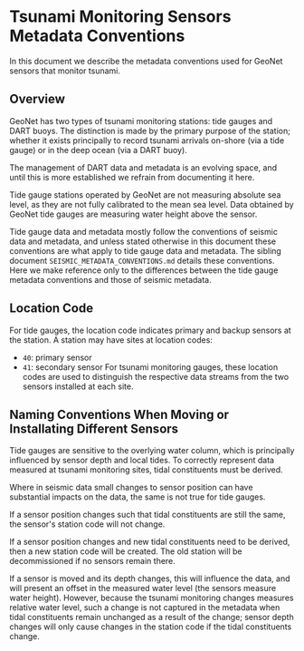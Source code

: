 # Tsunami Monitoring Sensors Metadata Conventions

In this document we describe the metadata conventions used for GeoNet sensors that monitor tsunami.

## Overview

GeoNet has two types of tsunami monitoring stations: tide gauges and DART buoys. The distinction is made by the primary purpose of the station; whether it exists principally to record tsunami arrivals on-shore (via a tide gauge) or in the deep ocean (via a DART buoy).

The management of DART data and metadata is an evolving space, and until this is more established we refrain from documenting it here.

Tide gauge stations operated by GeoNet are not measuring absolute sea level, as they are not fully calibrated to the mean sea level. Data obtained by GeoNet tide gauges are measuring water height above the sensor.

Tide gauge data and metadata mostly follow the conventions of seismic data and metadata, and unless stated otherwise in this document these conventions are what apply to tide gauge data and metadata. The sibling document `SEISMIC_METADATA_CONVENTIONS.md` details these conventions. Here we make reference only to the differences between the tide gauge metadata conventions and those of seismic metadata.

## Location Code

For tide gauges, the location code indicates primary and backup sensors at the station. A station may have sites at location codes:
- `40`: primary sensor
- `41`: secondary sensor
For tsunami monitoring gauges, these location codes are used to distinguish the respective data streams from the two sensors installed at each site.

## Naming Conventions When Moving or Installating Different Sensors

Tide gauges are sensitive to the overlying water column, which is principally influenced by sensor depth and local tides. To correctly represent data measured at tsunami monitoring sites, tidal constituents must be derived.

Where in seismic data small changes to sensor position can have substantial impacts on the data, the same is not true for tide gauges.

If a sensor position changes such that tidal constituents are still the same, the sensor's station code will not change.

If a sensor position changes and new tidal constituents need to be derived, then a new station code will be created. The old station will be decommissioned if no sensors remain there.

If a sensor is moved and its depth changes, this will influence the data, and will present an offset in the measured water level (the sensors measure water height). However, because the tsunami monitoring changes measures relative water level, such a change is not captured in the metadata when tidal constituents remain unchanged as a result of the change; sensor depth changes will only cause changes in the station code if the tidal constituents change.
